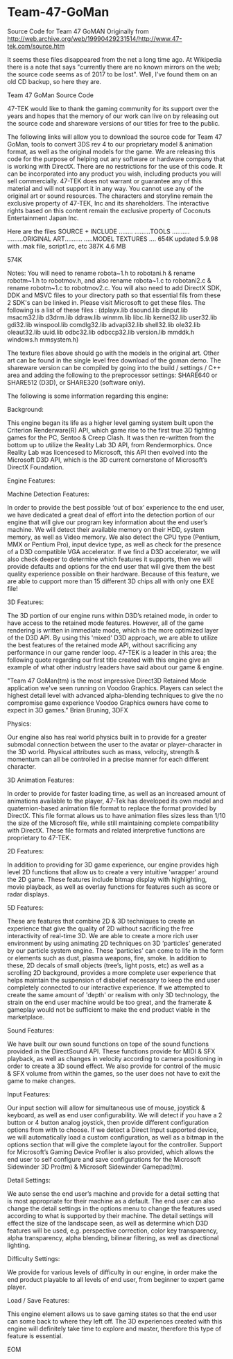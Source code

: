 # Team-47-GoMan
Source Code for Team 47 GoMAN
Originally from http://web.archive.org/web/19990429231514/http://www.47-tek.com/source.htm

It seems these files disappeared from the net a long time ago. At Wikipedia there is a note that says "currently there are no known mirrors on the web; the source code seems as of 2017 to be lost".
Well, I've found them on an old CD backup, so here they are. 

Team 47 GoMan Source Code

47-TEK would like to thank the gaming community for its support over the years and hopes that the memory of our work can live on by releasing out the source code and shareware versions of our titles for free to the public.

The following links will allow you to download the source code for Team 47 GoMan, tools to convert 3DS rev 4 to our proprietary model & animation format, as well as the original models for the game. We are releasing this code for the purpose of helping out any software or hardware company that is working with DirectX. There are no restrictions for the use of this code. It can be incorporated into any product you wish, including products you will sell commercially. 47-TEK does not warrant or guarantee any of this material and will not support it in any way.  You cannot use any of the original art or sound resources.  The characters and storyline remain the exclusive property of 47-TEK, Inc and its shareholders.  The interactive rights based on this content remain the exclusive property of Coconuts Entertainment Japan Inc.

Here are the files
SOURCE + INCLUDE ........ 	.........TOOLS .......... 	.........ORIGINAL ART.......... 	.....MODEL TEXTURES ....
654K
updated 5.9.98
with .mak file, script1.rc, etc 	387K 	4.6 MB 	

574K

Notes: You will need to rename robota~1.h to robotani.h & rename robotm~1.h to robotmov.h, and also rename robota~1.c to robotani2.c & rename robotm~1.c to robotmov2.c. You will also need to add DirectX SDK, DDK and MSVC files to your directory path so that essential fils from these 2 SDK's can be linked in. Please visit Microsoft to get these files. The following is a list of these files :
(dplayx.lib dsound.lib dinput.lib msacm32.lib d3drm.lib ddraw.lib winmm.lib libc.lib kernel32.lib user32.lib gdi32.lib winspool.lib comdlg32.lib advapi32.lib shell32.lib ole32.lib oleaut32.lib uuid.lib odbc32.lib odbccp32.lib version.lib mmddk.h windows.h mmsystem.h)

The texture files above should go with the models in the original art. Other art can be found in the single level free download of the goman demo. The shareware version can be compiled by going into the build / settings / C++ area and adding the following to the preprocessor settings: SHARE640 or SHARE512 (D3D), or SHARE320 (software only).


The following is some information regarding this engine:

Background:

This engine began its life as a higher level gaming system built upon the Criterion Renderware(R) API, which game rise to the first true 3D fighting games for the PC, Sentoo & Creep Clash. It was then re-written from the bottom up to utilize the Reality Lab 3D API, from Rendermorphics. Once Reality Lab was licencesed to Microsoft, this API then evolved into the Microsoft D3D API, which is the 3D current cornerstone of Microsoft’s DirectX Foundation.


Engine Features:

Machine Detection Features:

In order to provide the best possible ‘out of box’ experience to the end user, we have dedicated a great deal of effort into the detection portion of our engine that will give our program key information about the end user’s machine. We will detect their available memory on their HDD, system memory, as well as Video memory. We also detect the CPU type (Pentium, MMX or Pentium Pro), input device type, as well as check for the presence of a D3D compatible VGA accelerator. If we find a D3D accelerator, we will also check deeper to determine which features it supports, then we will provide defaults and options for the end user that will give them the best quality experience possible on their hardware. Because of this feature, we are able to cupport more than 15 different 3D chips all with only one EXE file!


3D Features:

The 3D portion of our engine runs within D3D’s retained mode, in order to have access to the retained mode features. However, all of the game rendering is written in immediate mode, which is the more optimized layer of the D3D API. By using this 'mixed' D3D approach, we are able to utilize the best features of the retained mode API, without sacrificing any performance in our game render loop. 47-TEK is a leader in this area; the following quote regarding our first title created with this engine give an example of what other industry leaders have said about our game & engine.

"Team 47 GoMan(tm) is the most impressive Direct3D Retained Mode application we've seen running on Voodoo Graphics. Players can select the highest detail level with advanced alpha-blending techniques to give the no compromise game experience Voodoo Graphics owners have come to expect in 3D games." Brian Bruning, 3DFX


Physics:

Our engine also has real world physics built in to provide for a greater submodal connection between the user to the avatar or player-character in the 3D world. Physical attributes such as mass, velocity, strength & momentum can all be controlled in a precise manner for each different character.

3D Animation Features:

In order to provide for faster loading time, as well as an increased amount of animations available to the player, 47-Tek has developed its own model and quaternion-based animation file format to replace the format provided by DirectX. This file format allows us to have animation files sizes less than 1/10 the size of the Microsoft file, while still maintaining complete compatibility with DirectX. These file formats and related interpretive functions are proprietary to 47-TEK.


2D Features:

In addition to providing for 3D game experience, our engine provides high level 2D functions that allow us to create a very intuitive 'wrapper' around the 2D game. These features include bitmap display with highlighting, movie playback, as well as overlay functions for features such as score or radar displays.


5D Features:

These are features that combine 2D & 3D techniques to create an experience that give the quality of 2D without sacrificing the free interactivity of real-time 3D. We are able to create a more rich user environment by using animating 2D techniques on 3D ‘particles’ generated by our particle system engine. These 'particles' can come to life in the form or elements such as dust, plasma weapons, fire, smoke. In addition to these, 2D decals of small objects (tree’s, light posts, etc) as well as a scrolling 2D background, provides a more complete user experience that helps maintain the suspension of disbelief necessary to keep the end user completely connected to our interactive experience. If we attempted to create the same amount of 'depth' or realism with only 3D technology, the strain on the end user machine would be too great, and the framerate & gameplay would not be sufficient to make the end product viable in the marketplace.


Sound Features:

We have built our own sound functions on tope of the sound functions provided in the DirectSound API. These functions provide for MIDI & SFX playback, as well as changes in velocity according to camera positioning in order to create a 3D sound effect. We also provide for control of the music & SFX volume from within the games, so the user does not have to exit the game to make changes.


Input Features:

Our input section will allow for simultaneous use of mouse, joystick & keyboard, as well as end user configurability. We will detect if you have a 2 button or 4 button analog joystick, then provide different configuration options from with to choose. If we detect a Direct Input supported device, we will automatically load a custom configuration, as well as a bitmap in the options section that will give the complete layout for the controller. Support for Microsoft’s Gaming Device Profiler is also provided, which allows the end user to self configure and save configurations for the Microsoft Sidewinder 3D Pro(tm) & Microsoft Sidewinder Gamepad(tm).


Detail Settings:

We auto sense the end user’s machine and provide for a detail setting that is most appropriate for their machine as a default. The end user can also change the detail settings in the options menu to change the features used according to what is supported by their machine. The detail settings will effect the size of the landscape seen, as well as determine which D3D features will be used, e.g. perspective correction, color key transparency, alpha transparency, alpha blending, bilinear filtering, as well as directional lighting.


Difficulty Settings:

We provide for various levels of difficulty in our engine, in order make the end product playable to all levels of end user, from beginner to expert game player.


Load / Save Features:

This engine element allows us to save gaming states so that the end user can some back to where they left off. The 3D experiences created with this engine will definitely take time to explore and master, therefore this type of feature is essential.

EOM 
